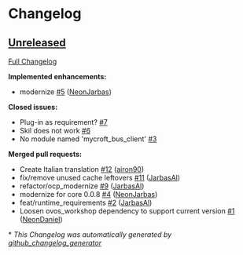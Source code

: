 # Changelog

## [Unreleased](https://github.com/OpenVoiceOS/skill-ovos-youtube-music/tree/HEAD)

[Full Changelog](https://github.com/OpenVoiceOS/skill-ovos-youtube-music/compare/0c36f8d6b01e7b4f5152920b9c4472fc26fad4ed...HEAD)

**Implemented enhancements:**

- modernize [\#5](https://github.com/OpenVoiceOS/skill-ovos-youtube-music/pull/5) ([NeonJarbas](https://github.com/NeonJarbas))

**Closed issues:**

- Plug-in as requirement? [\#7](https://github.com/OpenVoiceOS/skill-ovos-youtube-music/issues/7)
- Skil does not work [\#6](https://github.com/OpenVoiceOS/skill-ovos-youtube-music/issues/6)
- No module named 'mycroft\_bus\_client' [\#3](https://github.com/OpenVoiceOS/skill-ovos-youtube-music/issues/3)

**Merged pull requests:**

- Create Italian translation [\#12](https://github.com/OpenVoiceOS/skill-ovos-youtube-music/pull/12) ([airon90](https://github.com/airon90))
- fix/remove unused cache leftovers [\#11](https://github.com/OpenVoiceOS/skill-ovos-youtube-music/pull/11) ([JarbasAl](https://github.com/JarbasAl))
- refactor/ocp\_modernize [\#9](https://github.com/OpenVoiceOS/skill-ovos-youtube-music/pull/9) ([JarbasAl](https://github.com/JarbasAl))
- modernize for core 0.0.8 [\#4](https://github.com/OpenVoiceOS/skill-ovos-youtube-music/pull/4) ([NeonJarbas](https://github.com/NeonJarbas))
- feat/runtime\_requirements [\#2](https://github.com/OpenVoiceOS/skill-ovos-youtube-music/pull/2) ([JarbasAl](https://github.com/JarbasAl))
- Loosen ovos\_workshop dependency to support current version [\#1](https://github.com/OpenVoiceOS/skill-ovos-youtube-music/pull/1) ([NeonDaniel](https://github.com/NeonDaniel))



\* *This Changelog was automatically generated by [github_changelog_generator](https://github.com/github-changelog-generator/github-changelog-generator)*
